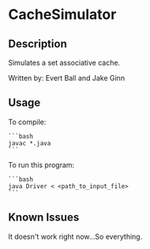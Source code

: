 # CacheSimulator

## Description

Simulates a set associative cache.

Written by: Evert Ball and Jake Ginn

## Usage

To compile:

    ```bash
    javac *.java
    ```

To run this program:

    ```bash
    java Driver < <path_to_input_file>
    ```


## Known Issues

It doesn't work right now...So everything.
